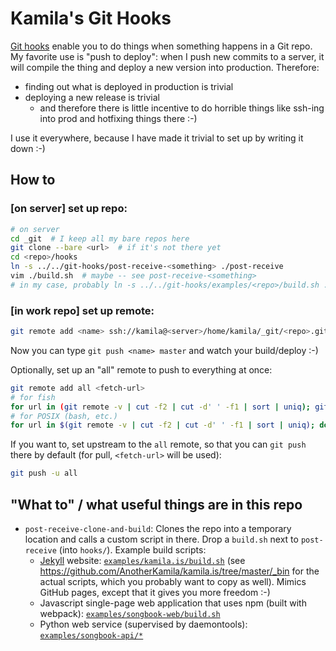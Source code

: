 Kamila's Git Hooks
==================

[Git hooks](http://githooks.com/) enable you to do things when something happens in a Git repo. My favorite use is "push to deploy": when I push new commits to a server, it will compile the thing and deploy a new version into production. Therefore:

- finding out what is deployed in production is trivial
- deploying a new release is trivial
  - and therefore there is little incentive to do horrible things like ssh-ing into prod and hotfixing things there :-)

I use it everywhere, because I have made it trivial to set up by writing it down :-)

How to
------

### [on server] set up repo:

```sh
# on server
cd _git  # I keep all my bare repos here
git clone --bare <url>  # if it's not there yet
cd <repo>/hooks
ln -s ../../git-hooks/post-receive-<something> ./post-receive
vim ./build.sh  # maybe -- see post-receive-<something>
# in my case, probably ln -s ../../git-hooks/examples/<repo>/build.sh .
```

### [in work repo] set up remote:

```sh
git remote add <name> ssh://kamila@<server>/home/kamila/_git/<repo>.git
```
Now you can type `git push <name> master` and watch your build/deploy :-)

Optionally, set up an "all" remote to push to everything at once:

```sh
git remote add all <fetch-url>
# for fish
for url in (git remote -v | cut -f2 | cut -d' ' -f1 | sort | uniq); git remote set-url --add --push all $url ; end
# for POSIX (bash, etc.)
for url in $(git remote -v | cut -f2 | cut -d' ' -f1 | sort | uniq); do git remote set-url --add --push all $url ; done
```

If you want to, set upstream to the `all` remote, so that you can `git push` there by default (for pull, `<fetch-url>` will be used):
```sh
git push -u all
```

"What to" / what useful things are in this repo
-----------------------------------------------

- `post-receive-clone-and-build`: Clones the repo into a temporary location and calls a custom script in there. Drop a `build.sh` next to `post-receive` (into `hooks/`). Example build scripts:
  - [Jekyll](https://jekyllrb.com/) website: [`examples/kamila.is/build.sh`](https://github.com/AnotherKamila/git-hooks/blob/master/examples/kamila.is/build.sh) (see https://github.com/AnotherKamila/kamila.is/tree/master/_bin for the actual scripts, which you probably want to copy as well). Mimics GitHub pages, except that it gives you more freedom :-)
  - Javascript single-page web application that uses npm (built with webpack): [`examples/songbook-web/build.sh`](https://github.com/AnotherKamila/git-hooks/blob/master/examples/songbook-web/build.sh)
  - Python web service (supervised by daemontools): [`examples/songbook-api/*`](https://github.com/AnotherKamila/git-hooks/blob/master/examples/songbook-api/)

